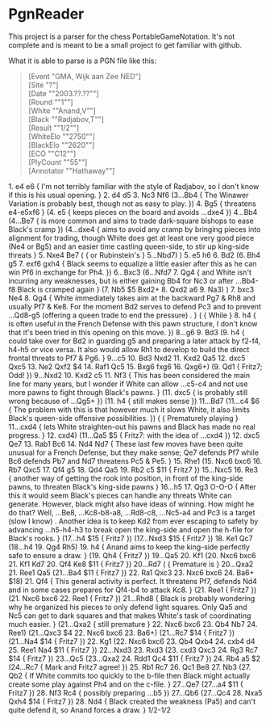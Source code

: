 PgnReader
=========

This project is a parser for the chess PortableGameNotation.
It's not complete and is meant to be a small project to get familiar with github.

What it is able to parse is a PGN file like this:


>[Event "GMA, Wijk aan Zee NED"]  
[Site "?"]  
[Date ""2003.??.??""]  
[Round ""1""]  
[White ""Anand,V""]  
[Black ""Radjabov,T""]  
[Result ""1/2""]  
[WhiteElo ""2750""]  
[BlackElo ""2620""]  
[ECO ""C12""]  
[PlyCount ""55""]  
[Annotator ""Hathaway""]  

1\. e4 e6
{ I'm not terribly familiar with the style of Radjabov, so I don't know if this is his usual opening. }
2\. d4 d5 3. Nc3 Nf6 (3...Bb4 
{ The Winawer Variation is probably best, though not as easy to play. }) 4. Bg5
{ threatens e4-e5xf6 }
(4. e5 
{ keeps pieces on the board and avoids ...dxe4 }) 4...Bb4 (4...Be7 
{ is more common and aims to trade dark-square bishops to ease Black's cramp }) (4...dxe4 
{ aims to avoid any cramp by bringing pieces into alignment for trading, though White does get at least one very good piece (Ne4 or Bg5) and an easier time castling queen-side, to stir up king-side threats }
5\. Nxe4 Be7  (
{ or Rubinstein's }
5...Nbd7) ) 5. e5 h6 6. Bd2 (6. Bh4 g5 7. exf6 gxh4 
{ Black seems to equalize a little easier after this as he can win Pf6 in exchange for Ph4. }) 6...Bxc3 (6...Nfd7 7. Qg4 
{ and White isn't incurring any weaknesses, but is either gaining Bb4 for Nc3 or after ...Bb4-f8 Black is cramped again }
(7. Nb5 $5 Bxd2+ 8. Qxd2 a6 9. Na3) ) 7. bxc3 Ne4 8. Qg4
{ White immediately takes aim at the backward Pg7 & Rh8 and usually Pf7 & Ke8. For the moment Bd2 serves to defend Pc3 and to prevent ...Qd8-g5 (offering a queen trade to end the pressure) . }
(
{ While }
8\. h4 
{ is often useful in the French Defense with this pawn structure, I don't know that it's been tried in this opening on this move. }) 8...g6 9. Bd3 (9. h4 
{ could take over for Bd2 in guarding g5 and preparing a later attack by f2-f4, h4-h5 or vice versa. It also would allow Rh1 to develop to build the direct frontal threats to Pf7 & Pg6. }
9\...c5 10. Bd3 Nxd2 11. Kxd2 Qa5 12. dxc5 Qxc5 13. Ne2 Qxf2 $4 14. Raf1 Qc5 15. Bxg6 fxg6 16. Qxg6+)  (9. Qd1 
{ Fritz7; Odd! }) 9...Nxd2 10. Kxd2 c5 11. Nf3
{ This has been considered the main line for many years, but I wonder if White can allow ...c5-c4 and not use more pawns to fight through Black's pawns. }
(11. dxc5 
{ is probably still wrong because of ...Qg5+ }) (11. h4 
{ still makes sense }) 11...Bd7 (11...c4 $6 
{ The problem with this is that however much it slows White, it also limits Black's queen-side offensive possibilities. }) (
{ Prematurely playing }
11\...cxd4 
{ lets White straighten-out his pawns and Black has made no real progress. }
12\. cxd4)  (11...Qa5 $5 
{ Fritz7: with the idea of ...cxd4 }) 12. dxc5 Qe7 13. Rab1 Bc6 14. Nd4 Nd7
{ These last few moves have been quite unusual for a French Defense, but they make sense; Qe7 defends Pf7 while Bc6 defends Pb7 and Nd7 threatens Pc5 & Pe5. }
15\. Rhe1 (15. Nxc6 bxc6 16. Rb7 Qxc5 17. Qf4 g5 18. Qd4 Qa5 19. Rb2 c5 $11 
{ Fritz7 }) 15...Nxc5 16. Re3
{ another way of getting the rook into position, in front of the king-side pawns, to threaten Black's king-side pawns }
16\...h5 17. Qg3 O-O-O
{ After this it would seem Black's pieces can handle any threats White can generate. However, black might also have ideas of winning. How might he do that? Well, ...Be8, ...Kc8-b8-a8, ...Rd8-c8, ...Nc5-a4 and Pc3 is a target (slow I know) . Another idea is to keep Kd2 from ever escaping to safety by advancing ...h5-h4-h3 to break open the king-side and open the h-file for Black's rooks. }
(17...h4 $15 
{ Fritz7 }) (17...Nxd3 $15 
{ Fritz7 }) 18. Ke1 Qc7 (18...h4 19. Qg4 Rh5) 19. h4
{ Anand aims to keep the king-side perfectly safe to ensure a draw. }
(19. Qh4 
{ Fritz7 }) 19...Qa5 20. Kf1 (20. Nxc6 bxc6 21. Kf1 Kd7 20. Qf4 Ke8 $11 
{ Fritz7 }) 20...Rd7 (
{ Premature is }
20\...Qxa2 21. Ree1 Qa5  (21...Ba4 $11 
{ Fritz7 })  22. Ra1 Qxc3 23. Nxc6 bxc6 24. Ba6+ $18) 21. Qf4
{ This general activity is perfect. It threatens Pf7, defends Nd4 and in some cases prepares for Qf4-b4 to attack Kc8. }
(21. Ree1 
{ Fritz7 }) (21. Nxc6 bxc6 22. Ree1 
{ Fritz7 }) 21...Rhd8
{ Black is probably wondering why he organized his pieces to only defend light squares. Only Qa5 and Nc5 can get to dark squares and that makes White's task of coordinating much easier. }
(21...Qxa2 
{ still premature }
22\. Nxc6 bxc6 23. Qb4 Nb7 24. Ree1)  (21...Qxc3 $4 22. Nxc6 bxc6 23. Ba6+)  (21...Rc7 $14 
{ Fritz7 }) (21...Na4 $14 
{ Fritz7 }) 22. Kg1 (22. Nxc6 bxc6 23. Qb4 Qxb4 24. cxb4 d4 25. Ree1 Na4 $11 
{ Fritz7 }) 22...Nxd3 23. Rxd3 (23. cxd3 Qxc3 24. Rg3 Rc7 $14 
{ Fritz7 }) 23...Qc5 (23...Qxa2 24. Rdd1 Qc4 $11 
{ Fritz7 }) 24. Rb4 a5 $2 (24...Rc7 
{ Mark and Fritz7 agree! }) 25. Rb1 Rc7 26. Qc1 Be8 27. Nb3 (27. Qb2 
{ If White commits too quickly to the b-file then Black might actually create some play against Ph4 and on the c-file. }
27\...Qe7  (27...a4 $11 
{ Fritz7 })  28. Nf3 Rc4 
{ possibly preparing ...b5 }) 27...Qb6 (27...Qc4 28. Nxa5 Qxh4 $14 
{ Fritz7 }) 28. Nd4
{ Black created the weakness (Pa5) and can't quite defend it, so Anand forces a draw. }
1/2-1/2

